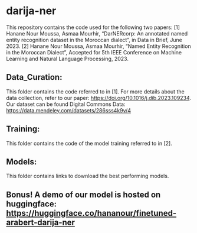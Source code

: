 # darija-ner
This repository contains the code used for the following two papers: 
[1]	Hanane Nour Moussa, Asmaa Mourhir, “DarNERcorp: An annotated named entity recognition dataset in the Moroccan dialect”, in Data in Brief, June 2023.
[2]	Hanane Nour Moussa, Asmaa Mourhir, “Named Entity Recognition in the Moroccan Dialect”, Accepted for 5th IEEE Conference on Machine Learning and Natural Language Processing, 2023.
## Data_Curation: 
This folder contains the code referred to in [1]. 
For more details about the data collection, refer to our paper: https://doi.org/10.1016/j.dib.2023.109234. Our dataset can be found Digital Commons Data: https://data.mendeley.com/datasets/286sss4k9v/4
## Training: 
This folder contains the code of the model training referred to in [2]. 
## Models: 
This folder contains links to download the best performing models.
## Bonus! A demo of our model is hosted on huggingface: https://huggingface.co/hananour/finetuned-arabert-darija-ner
